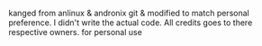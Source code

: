 kanged from anlinux & andronix git & modified to match personal preference. I didn't write the actual code. All credits goes to there respective owners. for personal use
